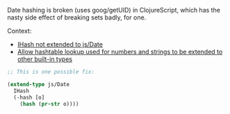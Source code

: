 Date hashing is broken (uses goog/getUID) in ClojureScript, which has the nasty side effect of breaking sets badly, for one.

Context:

* [IHash not extended to js/Date](http://dev.clojure.org/jira/browse/CLJS-523)
* [Allow hashtable lookup used for numbers and strings to be extended to other built-in types](http://dev.clojure.org/jira/browse/CLJS-525)


```clojure
;; This is one possible fix:

(extend-type js/Date
  IHash
  (-hash [o]
    (hash (pr-str o))))
```
